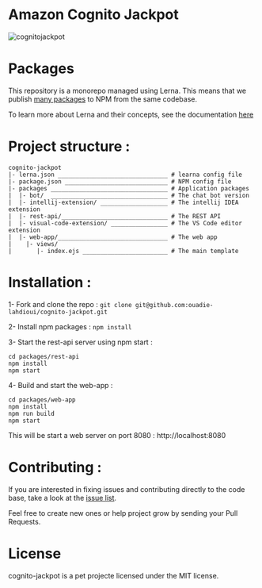 # Amazon Cognito Jackpot 

![cognitojackpot](https://user-images.githubusercontent.com/2996203/41569481-a7798df6-736b-11e8-85fd-a71fc2aab65c.jpg)


# Packages 

This repository is a monorepo managed using Lerna. This means that we publish [many packages](/packages) to NPM from the same codebase.

To learn more about Lerna and their concepts, see the documentation [here](https://github.com/lerna/lerna)

# Project structure :


````
cognito-jackpot
|- lerna.json _______________________________ # learna config file
|- package.json _____________________________ # NPM config file
|- packages _________________________________ # Application packages
|  |- bot/  _________________________________ # The chat bot version
|  |- intellij-extension/ ___________________ # The intellij IDEA extension
|  |- rest-api/______________________________ # The REST API
|  |- visual-code-extension/ ________________ # The VS Code editor extension
|  |- web-app/_______________________________ # The web app
|    |- views/ 
|       |- index.ejs ________________________ # The main template      
````

# Installation :

1- Fork and clone the repo : ```git clone git@github.com:ouadie-lahdioui/cognito-jackpot.git```

2- Install npm packages : ```npm install```

3- Start the rest-api server using npm start :
```
cd packages/rest-api
npm install
npm start
```

4- Build and start the web-app :
```
cd packages/web-app
npm install
npm run build
npm start
```

This will be start a web server on port 8080 : http://localhost:8080



# Contributing :

If you are interested in fixing issues and contributing directly to the code base, take a look at the [issue list](https://github.com/ouadie-lahdioui/cognito-jackpot/issues).
 
Feel free to create new ones or help project grow by sending your Pull Requests.

# License

cognito-jackpot is a pet projecte licensed under the MIT license.
